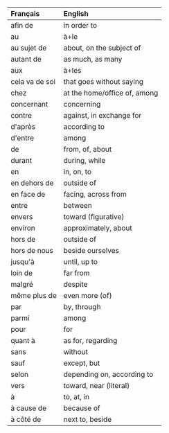 | **Français**   | **English**                  |
|:---------------|:-----------------------------|
| afin de        | in order to                  |
| au             | à+le                         |
| au sujet de    | about, on the subject of     |
| autant de      | as much, as many             |
| aux            | à+les                        |
| cela va de soi | that goes without saying     |
| chez           | at the home/office of, among |
| concernant     | concerning                   |
| contre         | against, in exchange for     |
| d'après        | according to                 |
| d'entre        | among                        |
| de             | from, of, about              |
| durant         | during, while                |
| en             | in, on, to                   |
| en dehors de   | outside of                   |
| en face de     | facing, across from          |
| entre          | between                      |
| envers         | toward (figurative)          |
| environ        | approximately, about         |
| hors de        | outside of                   |
| hors de nous   | beside ourselves             |
| jusqu'à        | until, up to                 |
| loin de        | far from                     |
| malgré         | despite                      |
| même plus de   | even more (of)               |
| par            | by, through                  |
| parmi          | among                        |
| pour           | for                          |
| quant à        | as for, regarding            |
| sans           | without                      |
| sauf           | except, but                  |
| selon          | depending on, according to   |
| vers           | toward, near (literal)       |
| à              | to, at, in                   |
| à cause de     | because of                   |
| à côté de      | next to, beside              |